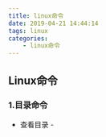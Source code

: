 ```yaml
---
title: linux命令
date: 2019-04-21 14:44:14
tags: linux
categories:
    - linux命令
---
```

## Linux命令
### 1.目录命令
- 查看目录
        -



